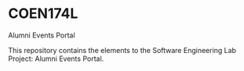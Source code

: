 # COEN174L
Alumni Events Portal

This repository contains the elements to the Software Engineering Lab Project: Alumni Events Portal.
